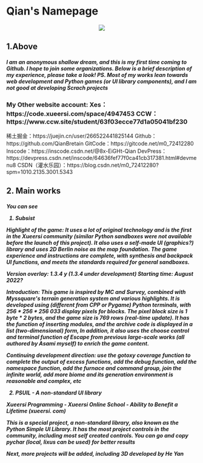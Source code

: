 <h1>Qian's Namepage</h1>
<div align="center"> <img src="https://activity-graph.herokuapp.com/graph?username=sun0225SUN&theme=xcode" /> </div>
<h2>1.Above </h3>

<h5>I am an anonymous shallow dream, and this is my first time coming to Github. I hope to join some organizations. Below is a brief description of my experience, please take a look!
PS. Most of my works lean towards web development and Python games (or UI library components), and I am not good at developing Scrach projects</h5>


<h3>My Other website account: 
Xes：https://code.xueersi.com/space/4947453
CCW：https://www.ccw.site/student/63f03ecce77d1a05041bf230</h3>
稀土掘金：https://juejin.cn/user/266522441825144
Github：https://github.com/QianBretain
GitCode：https://gitcode.net/m0_72412280
Inscode：https://inscode.csdn.net/@8x-EiGHt-Qian
DevPress：https://devpress.csdn.net/inscode/64636fef77f0ca41cb317381.html#devmenu8
CSDN（灌水乐园）：https://blog.csdn.net/m0_72412280?spm=1010.2135.3001.5343</h3>



<h2>2. Main works</h2>

<h5>You can see

1. Subsist

Highlight of the game: It uses a lot of original technology and is the first in the Xueersi community (similar Python sandboxes were not available before the launch of this project). It also uses a self-made UI (graphics?) library and uses 2D Berlin noise as the map foundation. The game experience and instructions are complete, with synthesis and backpack UI functions, and meets the standards required for general sandboxes.

Version overlay: 1.3.4 y (1.3.4 under development)
Starting time: August 2022?



Introduction: This game is inspired by MC and Survey, combined with Myssquare's terrain generation system and various highlights. It is developed using (different from CPP or Pygame) Python terminals, with 256 * 256 * 256 033 display pixels for blocks. The pixel block size is 1 byte * 2 bytes, and the game size is 769 rows (real-time update). It has the function of inserting modules, and the archive code is displayed in a list (two-dimensional) form, In addition, it also uses the choose control and terminal function of Escape from previous large-scale works (all authored by Asami myself) to enrich the game content.



Continuing development direction: use the gotoxy coverage function to complete the output of excess functions, add the debug function, add the namespace function, add the furnace and command group, join the infinite world, add more biome and its generation environment is reasonable and complex, etc



2. PSUIL - A non-standard UI library

Xueersi Programming - Xueersi Online School - Ability to Benefit a Lifetime (xueersi. com)

This is a special project, a non-standard library, also known as the Python Simple UI Library. It has the most project controls in the community, including most self created controls. You can go and copy pychar (local, lixus can be used) for better results



Next, more projects will be added, including 3D developed by He Yan
